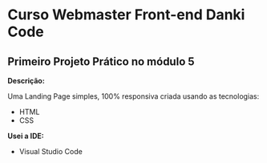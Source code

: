 # Curso Webmaster Front-end Danki Code

## Primeiro Projeto Prático no módulo 5

**Descrição:**

Uma Landing Page simples, 100% responsiva criada usando as tecnologias:

- HTML
- CSS
  
**Usei a IDE:**

- Visual Studio Code